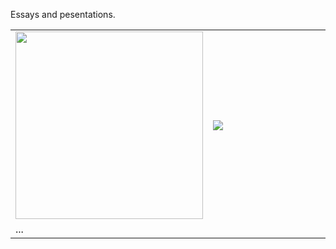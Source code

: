 Essays and pesentations. 
<html>
    <body>
<table width="100%">
    <tr>
      <td width="50%">
            <a href="blob/master/Conservation%20Biology%20-%20Cheetah.pdf"><img src="https://mariagregory.github.io/images/port_ppt.JPG" width="300px"/></a>
      </td>
      <td width="50%">
            <a href="blob/master/American%20Lawn%20Insanity%20-%20Presentation.pdf"><img src="https://i.ibb.co/bN73bY6/ppt-lawn.png" /></a>
      </td>
  </tr>
    <tr>
        <td colspan="2">...</td>
    </tr>
    

  </table>
  
  </body>
  </html>
